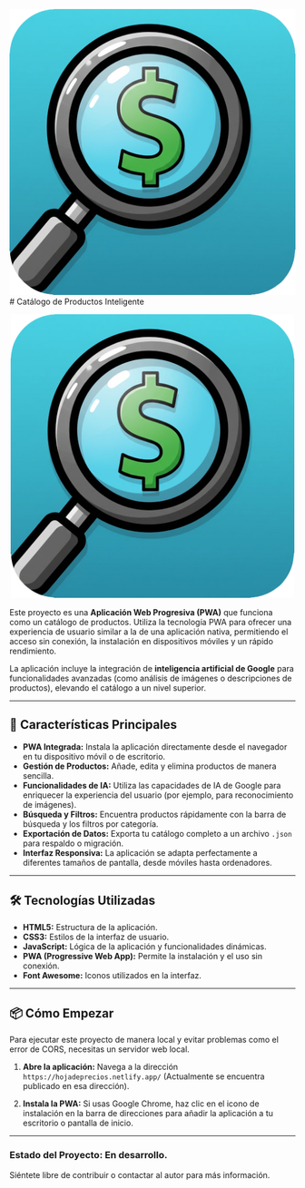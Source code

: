 ![Captura de pantalla de la aplicación](https://raw.githubusercontent.com/RafaelAlvarez29/catalogo-productos/main/icon-512.png) # Catálogo de Productos Inteligente


<p align="center">
  <img src="./icon-512.png" alt="Texto alternativo" width="500">
</p>

Este proyecto es una **Aplicación Web Progresiva (PWA)** que funciona como un catálogo de productos. Utiliza la tecnología PWA para ofrecer una experiencia de usuario similar a la de una aplicación nativa, permitiendo el acceso sin conexión, la instalación en dispositivos móviles y un rápido rendimiento.

La aplicación incluye la integración de **inteligencia artificial de Google** para funcionalidades avanzadas (como análisis de imágenes o descripciones de productos), elevando el catálogo a un nivel superior.

---

## 🚀 Características Principales

* **PWA Integrada:** Instala la aplicación directamente desde el navegador en tu dispositivo móvil o de escritorio.
* **Gestión de Productos:** Añade, edita y elimina productos de manera sencilla.
* **Funcionalidades de IA:** Utiliza las capacidades de IA de Google para enriquecer la experiencia del usuario (por ejemplo, para reconocimiento de imágenes).
* **Búsqueda y Filtros:** Encuentra productos rápidamente con la barra de búsqueda y los filtros por categoría.
* **Exportación de Datos:** Exporta tu catálogo completo a un archivo `.json` para respaldo o migración.
* **Interfaz Responsiva:** La aplicación se adapta perfectamente a diferentes tamaños de pantalla, desde móviles hasta ordenadores.

---

## 🛠️ Tecnologías Utilizadas

* **HTML5:** Estructura de la aplicación.
* **CSS3:** Estilos de la interfaz de usuario.
* **JavaScript:** Lógica de la aplicación y funcionalidades dinámicas.
* **PWA (Progressive Web App):** Permite la instalación y el uso sin conexión.
* **Font Awesome:** Iconos utilizados en la interfaz.

---

## 📦 Cómo Empezar

Para ejecutar este proyecto de manera local y evitar problemas como el error de CORS, necesitas un servidor web local.

1.  **Abre la aplicación:**
    Navega a la dirección `https://hojadeprecios.netlify.app/` (Actualmente se encuentra publicado en esa dirección).

2.  **Instala la PWA:**
    Si usas Google Chrome, haz clic en el icono de instalación en la barra de direcciones para añadir la aplicación a tu escritorio o pantalla de inicio.

---

### **Estado del Proyecto:** En desarrollo.

Siéntete libre de contribuir o contactar al autor para más información.
